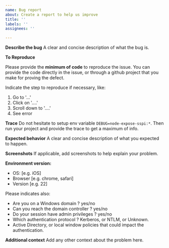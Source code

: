 ```yaml
---
name: Bug report
about: Create a report to help us improve
title: ''
labels: ''
assignees: ''

---
```


**Describe the bug**
A clear and concise description of what the bug is.

**To Reproduce**

Please provide the **minimum of code** to reproduce the issue.
You can provide the code directly in the issue, or through a github project that you make for proving the defect.

Indicate the step to reproduce if necessary, like:
1. Go to '...'
2. Click on '....'
3. Scroll down to '....'
4. See error

**Trace**
Do not hesitate to setup env variable `DEBUG=node-expose-sspi:*`.
Then run your project and provide the trace to get a maximum of info.

**Expected behavior**
A clear and concise description of what you expected to happen.

**Screenshots**
If applicable, add screenshots to help explain your problem.

**Environment version:**
 - OS: [e.g. iOS]
 - Browser [e.g. chrome, safari]
 - Version [e.g. 22]

Please indicates also:
 - Are you on a Windows domain ? yes/no
 - Can you reach the domain controller ? yes/no
 - Do your session have admin privileges ? yes/no
 - Which authentication protocol ? Kerberos, or NTLM, or Unknown.
 - Active Directory, or local window policies that could impact the authentication.

**Additional context**
Add any other context about the problem here.
